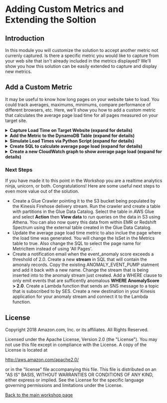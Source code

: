 # Adding Custom Metrics and Extending the Soltion
## Introduction

In this module you will customize the solution to accept another metric not currenly captured.  Is there a specific metric you would like to capture from your web site that isn't already included in the metrics displayed?  We'll show you how this solution can be easily extended to capture and display new metrics.

##  Add a Custom Metric

It may be useful to know how long pages on your website take to load. You could track averages, maximums, minimums, compare performance of different browsers, etc.  Here, we'll show you how to add a custom metric that calculates the average page load time for all pages measured on your target site.   

<details>
<summary><strong>Capture Load Time on Target Website (expand for details)</strong></summary><p>

You can capture page load times by injecting JavaScript in your website that captures the current time when from the header and compare that to the time when the page loads or is ready.

Here are some examples that you would use on the site you are measuring.  

```HTML
    <head>
        <script type="text/javascript">
            var pageStart = Date.now();
        </script>
    </head>
```  
... 
```HTML
<body>
        <script type="text/javascript">
            $(window).load(function() {
                var loadTime = Date.now() - pageStart;
                //post load time to beacon servers here
                http.open("POST", beacon_url);//use URL of ELB
                http.setRequestHeader("custom_metric_name", "page_load_time");
                http.setRequestHeader("custom_metric_int_value", loadTime);
                http.send();
            });
            $(document).ready(function() {
                var readyTime = Date.now() - pageStart;
                //post page ready time to beacon servers here
            });
        </script>
    </body>
```
This code is just an example of what would be added to your measured website.  For the workshop we will simulate traffic with a Python script.  

</details>

<details>
<summary><strong>Add the Metric to the DynamoDB Table (expand for details)</strong></summary><p>    

The Lambda processing function reads from the DynamoDB Metric table to determine how to process metrics that are persisted to the MetricDetails table.  In this example you will add a metric that captures the average load time for all captured pages on the target website.  
The DynamoDB table named **stack-name**-Metrics iniatally contains seven items representing different metrics.  Each item contains the following information is required for each metric type:
*   **MetricType** - a primary partition key to identity the metric
*   **AmendmentStrategy** - this is a field to indicate how to late arriving records for an existing event time. Valid values are [add | replace | replace_existing].  **add** combines the values of the existing item and the new item, **replace** replaces the metric in DynamoDB with the newly arrived item, **replace_existing** only replaces the matching metrics in the set of metrics in the item.  
*   **IsSet** - indicates if the detail item contains one or more metric items [true | false]. 
*   **IsWholeNumber** - indicates if the numeric metric is an integer or float value [true | false].  
*   **LastEventTimestamp** - this is an integer field used to track the latest metrics.  

1.  Navigate to DynamoDB in the console, select **Tables** from the left side menu.
2.  Select the radio button to select the **stack-name**-Metrics table. 
3.  Click the Items tab to see the seven default metrics.
4.  Click the **Create item** button to add a new item.
5.  Enter **avg_pg_ld** in the String field for the MetricType.  
6.  Click the plus (+) on the left and select Append and String. For FIELD, enter **AmendmentStrategy** and for value enter **replace**  

![Append Item](../images/4-insert-item.png)

7.  Use the same method and append: IsSet Binary false, IsWholeNumber Binary true, LatestEventTimestamp Number 0  

![Append Item Fields](../images/4-insert-item-fields.png)

8.  Click **Save** to create the new item.

Note:
*   We are using the replace Amednment strategy which means that if a subsequent average comes in for the same event time window which has already been received, the new value will be used. 
*   We are using a single value for all cases for each time window indicatedd by IsSet: false.  If we wanted to break out additional data such as browser type, page, etc. we could instead use a set with different SQL in the Kinesis application.
*   We are using IsWholeNumber: true since the metric value we will be using is the average number of milliseconds in whole milliseconds.  
the custom metric header name (**page_load_time**) you defined in step 1 is not  
*   The metric type **avg_pg_ld** is differnt than the custom_metric_name **page_load_time** which is what gets sent into the beacon servers.  The SQL in the Kinesis application uses the page load time values to calculate the average page load times over a one minute window.    
</details>

<details>
<summary><strong>Simulate Load Times via Python Script (expand for details)</strong></summary><p>  

To simulate page load times you will create a Python script simialr to the **test-beacon.py** script you used earlier.  
Open a text editor and add the following:  

```python
# Usage
# `python generate-load-times.py <BEACONURL> 10000 0.5`

import requests
import random
import sys
import argparse
import time

def generateRandomLoadTime():
    return random.randomint(10,10000)

parser = argparse.ArgumentParser()
parser.add_argument("target", help="<http...> the http(s) location to send the GET request")
parser.add_argument("calls", help="the number of HTTP calls to make")
parser.add_argument("delay", help="the time in seconds to delay between calls (ie 0.5 is half a second)")

args = parser.parse_args()
i = 0
s = requests.Session()

while (i < int(args.calls)):
    time.sleep(float(args.delay))
    loadTime = generateRandomLoadTime()
    headers = {'custom_metric_name' : 'page_load_time', 'custom_metric_int_value' : loadTime }
    r = s.post(args.target + '?call=' + str(i),headers=headers)
    if(r.status_code==200):
        sys.stdout.write( str(i) + "-")
    else:
        sys.stdout.write( str(i) + "---->" + str(r.status_code) + "\n")
    sys.stdout.flush()
    i+=1
```
Then execute the script replacing the **BEACONURL** with the ELB for your pipeline:  

```bash
    python generate-load-times.py <BEACONURL> 10000 0.5
```

</details>


<details>
<summary><strong>Create SQL to calculate average page load (expand for details)</strong></summary><p>    

1.  Go to Kinesis in the console.
2.  Select your Kinesis analytics application.
3.  Click on the **Go to SQL results** button.  

![SQL Results](../images/2-SQL-editor.png)

4.  Create a pump that takes the incoming records where the **custom_metric_name** is **page_load_time** and calculate an average over a one minute window.  
<details>
<summary><strong>SQL Statement (expand for code)</strong></summary><p>    

```SQL
CREATE OR REPLACE PUMP "PAGELOAD_PUMP" AS
INSERT INTO "DESTINATION_SQL_STREAM" (MetricType, EventTimestamp,MetricItem, UnitValueInt)
SELECT 
    'avg_pg_ld', 
    UNIX_TIMESTAMP(eventTimestamp), 
    MetricItem,
    average_ms 
    FROM (
        SELECT STREAM 'All Pages' as MetricItem,
        AVG(weblogs."custom_metric_int_value") as average_ms,
        STEP (CHAR_TO_TIMESTAMP('dd/MMM/yyyy:HH:mm:ssz',weblogs."datetime") by INTERVAL '60' SECOND) as eventTimestamp
        FROM "WASA_001" weblogs
        WHERE weblogs."custom_metric_name" = 'page_load_time'
        GROUP BY
        STEP (CHAR_TO_TIMESTAMP('dd/MMM/yyyy:HH:mm:ssz',weblogs."datetime") by INTERVAL '60' SECOND),
        STEP (weblogs.ROWTIME BY INTERVAL '60' SECOND)
    ); 
```

</details>
</details>

<details>
<summary><strong>Create a new CloudWatch graph to show average page load (expand for details)</strong></summary><p>  

    Luke, can your Lambda handle custom metrics in a generic way?  

</details>


### Next Steps

If you have made it to this point in the Workshop you are a realtime analytics ninja, unicorn, or both.  Congratulations! Here are some useful next steps to even more value out of the solution.  
*   Create a Glue Crawler pointing it to the S3 bucket being populated by the Kinesis Firehose delivery stream.  Run the crawler and create a table with partitions in the Glue Data Catalog.  Select the table in AWS Glue and select **Action** then **View data** to run queries on the data in S3 using Athena.  You can also now query this data from within EMR or Redshift Spectrum using the external table created in the Glue Data Catalog.
*   Update the average page load time metric to also inclue the page where the load time was generated. You will change the IsSet in the Metrics table to true.  Also change the SQL to select the page name for MetricItem instead of using 'All Pages'.
*   Create a notification email when the event_anomaly score exceeds a threshold of 2.0.  Create a new **stream** in SQL that will contain the amonaly records.  Copy the existing ANOMALY_EVENT_PUMP statment and add it back with a new name.  Change the stream that is being inserted into to the anomaly stream just created.  Add a WHERE clause to only emit events that are sufficently anomalous **WHERE AnomalyScore > 2.0**.  Create a Lambda function that sends an SNS message to a topic that is subscribed to by SES. Create a new destination in your Kinesis application for your anomaly stream and connect it to the Lambda function.  


## License

Copyright 2018 Amazon.com, Inc. or its affiliates. All Rights Reserved.

Licensed under the Apache License, Version 2.0 (the "License"). You may not use this file except in compliance with the License. A copy of the License is located at

http://aws.amazon.com/apache2.0/

or in the "license" file accompanying this file. This file is distributed on an "AS IS" BASIS, WITHOUT WARRANTIES OR CONDITIONS OF ANY KIND, either express or implied. See the License for the specific language governing permissions and limitations under the License.

[Back to the main workshop page](../README.md)
